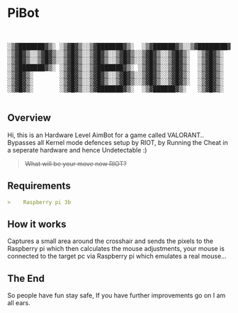 # PiBot
<pre align="center">


░▒▓███████▓▒░ ░▒▓█▓▒░░▒▓███████▓▒░  ░▒▓██████▓▒░░▒▓████████▓▒░ 
░▒▓█▓▒░░▒▓█▓▒░░▒▓█▓▒░░▒▓█▓▒░░▒▓█▓▒░░▒▓█▓▒░░▒▓█▓▒░  ░▒▓█▓▒░     
░▒▓█▓▒░░▒▓█▓▒░░▒▓█▓▒░░▒▓█▓▒░░▒▓█▓▒░░▒▓█▓▒░░▒▓█▓▒░  ░▒▓█▓▒░     
░▒▓███████▓▒░ ░▒▓█▓▒░░▒▓███████▓▒░ ░▒▓█▓▒░░▒▓█▓▒░  ░▒▓█▓▒░     
░▒▓█▓▒░       ░▒▓█▓▒░░▒▓█▓▒░░▒▓█▓▒░░▒▓█▓▒░░▒▓█▓▒░  ░▒▓█▓▒░     
░▒▓█▓▒░       ░▒▓█▓▒░░▒▓█▓▒░░▒▓█▓▒░░▒▓█▓▒░░▒▓█▓▒░  ░▒▓█▓▒░     
░▒▓█▓▒░       ░▒▓█▓▒░░▒▓███████▓▒░  ░▒▓██████▓▒░   ░▒▓█▓▒░     
                                                               
</pre>

## Overview

Hi, this is an Hardware Level AimBot for a game called VALORANT..
Bypasses all Kernel mode defences setup by RIOT, by Running the Cheat in a seperate hardware and hence Undetectable :)
>~~What will be your move now RIOT?~~

## Requirements
```markdown
>    Raspberry pi 3b
```

## How it works
Captures a small area around the crosshair and sends the pixels to the Raspberry pi which then calculates the mouse adjustments,
your mouse is connected to the target pc via Raspberry pi which emulates a real mouse...

## The End
So people have fun stay safe, If you have further improvements go on I am all ears.

